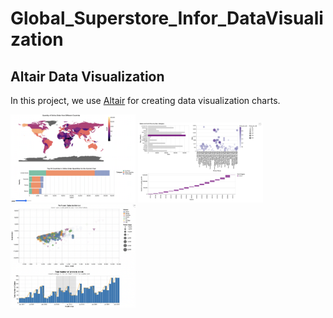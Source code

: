 # Global_Superstore_Infor_DataVisualization

## Altair Data Visualization

In this project, we use [Altair](https://altair-viz.github.io/) for creating data visualization charts.

<img src="image1.png" alt="Image 1" width="200" /> <img src="image2.png" alt="Image 2" width="200" /> <img src="image3.png" alt="Image 3" width="200" />
